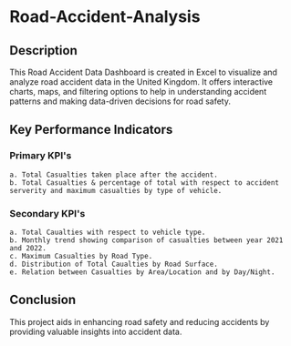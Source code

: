 # Road-Accident-Analysis

## Description

This Road Accident Data Dashboard is created in Excel to visualize and analyze road accident data in the United Kingdom. It offers interactive charts, maps, and filtering options to help in understanding accident patterns and making data-driven decisions for road safety. 

## Key Performance Indicators

 ### Primary KPI's
    a. Total Casualties taken place after the accident.
    b. Total Casualties & percentage of total with respect to accident serverity and maximum casualties by type of vehicle.
 ### Secondary KPI's
    a. Total Caualties with respect to vehicle type.
    b. Monthly trend showing comparison of casualties between year 2021 and 2022.
    c. Maximum Casualties by Road Type.
    d. Distribution of Total Caualties by Road Surface.
    e. Relation between Casualties by Area/Location and by Day/Night.

## Conclusion  
This project aids in enhancing road safety and reducing accidents by providing valuable insights into accident data.
